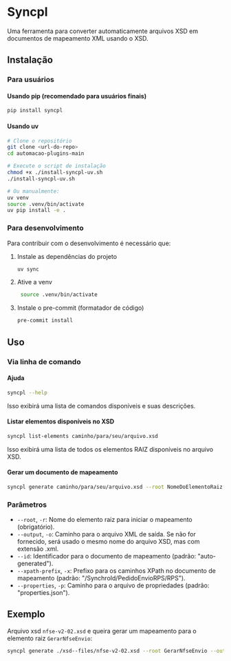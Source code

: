 # Syncpl

Uma ferramenta para converter automaticamente arquivos XSD em documentos de mapeamento XML usando o XSD.

## Instalação

### Para usuários

#### Usando pip (recomendado para usuários finais)
```bash
pip install syncpl
```

#### Usando uv
```bash
# Clone o repositório
git clone <url-do-repo>
cd automacao-plugins-main

# Execute o script de instalação
chmod +x ./install-syncpl-uv.sh
./install-syncpl-uv.sh

# Ou manualmente:
uv venv
source .venv/bin/activate
uv pip install -e .
```

### Para desenvolvimento

Para contribuir com o desenvolvimento é necessário que:

1. Instale as dependências do projeto
    ```bash
    uv sync
    ```

2. Ative a venv
   ```bash
    source .venv/bin/activate
    ```

3. Instale o pre-commit (formatador de código)
    ```bash
    pre-commit install
    ```

## Uso

### Via linha de comando

#### Ajuda

```bash
syncpl --help
```
Isso exibirá uma lista de comandos disponíveis e suas descrições.

#### Listar elementos disponíveis no XSD

```bash
syncpl list-elements caminho/para/seu/arquivo.xsd
```
Isso exibirá uma lista de todos os elementos RAIZ disponíveis no arquivo XSD.

#### Gerar um documento de mapeamento

```bash
syncpl generate caminho/para/seu/arquivo.xsd --root NomeDoElementoRaiz --output saida.xml
```

### Parâmetros

- `--root`, `-r`: Nome do elemento raiz para iniciar o mapeamento (obrigatório).
- `--output`, `-o`: Caminho para o arquivo XML de saída. Se não for fornecido, será usado o mesmo nome do arquivo XSD, mas com extensão .xml.
- `--id`: Identificador para o documento de mapeamento (padrão: "auto-generated").
- `--xpath-prefix`, `-x`: Prefixo para os caminhos XPath no documento de mapeamento (padrão: "/SynchroId/PedidoEnvioRPS/RPS").
- `--properties`, `-p`: Caminho para o arquivo de propriedades (padrão: "properties.json"). 

## Exemplo

Arquivo xsd `nfse-v2-02.xsd` e queira gerar um mapeamento para o elemento raiz `GerarNfseEnvio`:

```bash
syncpl generate ./xsd--files/nfse-v2-02.xsd --root GerarNfseEnvio --output emissao-mapper.xml --properties properties.json
```